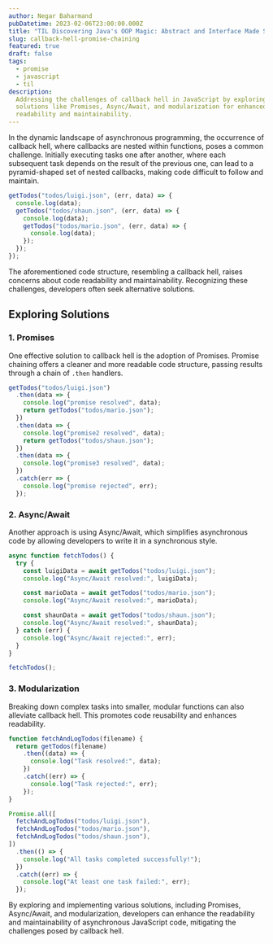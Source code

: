 ```yaml
---
author: Negar Baharmand
pubDatetime: 2023-02-06T23:00:00.000Z
title: "TIL Discovering Java's OOP Magic: Abstract and Interface Made Simple"
slug: callback-hell-promise-chaining
featured: true
draft: false
tags:
  - promise
  - javascript
  - til
description:
  Addressing the challenges of callback hell in JavaScript by exploring
  solutions like Promises, Async/Await, and modularization for enhanced code
  readability and maintainability.
---
```


In the dynamic landscape of asynchronous programming, the occurrence of callback hell, where callbacks are nested within functions, poses a common challenge. Initially executing tasks one after another, where each subsequent task depends on the result of the previous one, can lead to a pyramid-shaped set of nested callbacks, making code difficult to follow and maintain.

```javascript
getTodos("todos/luigi.json", (err, data) => {
  console.log(data);
  getTodos("todos/shaun.json", (err, data) => {
    console.log(data);
    getTodos("todos/mario.json", (err, data) => {
      console.log(data);
    });
  });
});
```

The aforementioned code structure, resembling a callback hell, raises concerns about code readability and maintainability. Recognizing these challenges, developers often seek alternative solutions.

## Exploring Solutions

### 1. Promises

One effective solution to callback hell is the adoption of Promises. Promise chaining offers a cleaner and more readable code structure, passing results through a chain of `.then` handlers.

```javascript
getTodos("todos/luigi.json")
  .then(data => {
    console.log("promise resolved", data);
    return getTodos("todos/mario.json");
  })
  .then(data => {
    console.log("promise2 resolved", data);
    return getTodos("todos/shaun.json");
  })
  .then(data => {
    console.log("promise3 resolved", data);
  })
  .catch(err => {
    console.log("promise rejected", err);
  });
```

### 2. Async/Await

Another approach is using Async/Await, which simplifies asynchronous code by allowing developers to write it in a synchronous style.

```javaScript
async function fetchTodos() {
  try {
    const luigiData = await getTodos("todos/luigi.json");
    console.log("Async/Await resolved:", luigiData);

    const marioData = await getTodos("todos/mario.json");
    console.log("Async/Await resolved:", marioData);

    const shaunData = await getTodos("todos/shaun.json");
    console.log("Async/Await resolved:", shaunData);
  } catch (err) {
    console.log("Async/Await rejected:", err);
  }
}

fetchTodos();
```

### 3. Modularization

Breaking down complex tasks into smaller, modular functions can also alleviate callback hell. This promotes code reusability and enhances readability.

```javaScript
function fetchAndLogTodos(filename) {
  return getTodos(filename)
    .then((data) => {
      console.log("Task resolved:", data);
    })
    .catch((err) => {
      console.log("Task rejected:", err);
    });
}

Promise.all([
  fetchAndLogTodos("todos/luigi.json"),
  fetchAndLogTodos("todos/mario.json"),
  fetchAndLogTodos("todos/shaun.json"),
])
  .then(() => {
    console.log("All tasks completed successfully!");
  })
  .catch((err) => {
    console.log("At least one task failed:", err);
  });
```

By exploring and implementing various solutions, including Promises, Async/Await, and modularization, developers can enhance the readability and maintainability of asynchronous JavaScript code, mitigating the challenges posed by callback hell.
